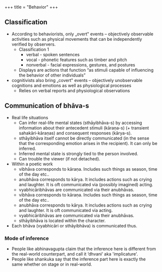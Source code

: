 +++
title = "Behavior"
+++

## Classification
- According to behaviorists, only „overt‟ events – objectively observable activities such as physical movements that can be independently verified by observers.
  - Classification 1
    - verbal - spoken sentences
    - vocal - phonetic features such as timber and pitch
    - nonverbal - facial expressions, gestures, and postures
  - Displays are actions that function “as stimuli capable of influencing the behavior of other individuals”
- cognitivists also bring „covert‟ events – objectively unobservable cognitions and emotions as well as physiological processes
  - Relies on verbal reports and physiological observations


## Communication of bhāva-s
- Real life situations
  - Can infer real-life mental states (sthāyibhāva-s) by accessing information about their antecedent stimuli (kāraṇa-s) (+ transient sahakāri-kāraṇas) and consequent responses (kārya-s).
  - sthāyibhāva itself cannot be directly communicated (in the sense that the corresponding emotion arises in the recipient). It can only be inferred.
  - Inferred mental state is strongly tied to the person involved.
  - Can trouble the viewer (if not detached).
- Within a poetic work
  - vibhāva corresponds to kāraṇa. Includes such things as season, time of the day etc..
  - anubhāva corresponds to kārya. It includes actions such as crying and laughter. It is oft communicated via (possibly imagined) acting.
  - vyabhicāribhāvas are communicated via their anubhāvas.
  - vibhāva corresponds to kāraṇa. Includes such things as season, time of the day etc..
  - anubhāva corresponds to kārya. It includes actions such as crying and laughter. It is oft communicated via acting.
  - vyabhicāribhāvas are communicated via their anubhāvas.
  - sthāyibhāva is located within the character.
- Each bhāva (vyabhicāri or sthāyibhāva) is communicated thus.

### Mode of inference
- People like abhinavagupta claim that the inference here is different from the real-world counterpart, and call it ‘dhvani’ aka 'implicature'.
- People like shankuka say that the inference part here is exactly the same whether on stage or in real-world.
